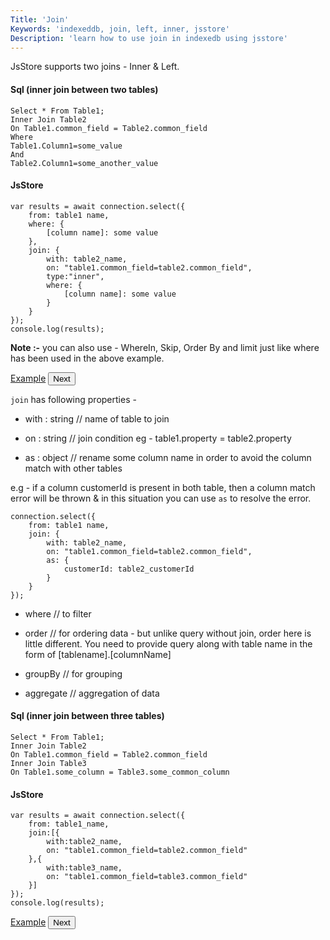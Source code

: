```yaml
---
Title: 'Join'
Keywords: 'indexeddb, join, left, inner, jsstore'
Description: 'learn how to use join in indexedb using jsstore'
---
```


JsStore supports two joins - Inner & Left.

#### Sql (inner join between two tables)

```
Select * From Table1;
Inner Join Table2
On Table1.common_field = Table2.common_field
Where
Table1.Column1=some_value
And
Table2.Column1=some_another_value
```

#### JsStore

```
var results = await connection.select({
    from: table1 name,
    where: {
        [column name]: some value
    },
    join: {
        with: table2_name,
        on: "table1.common_field=table2.common_field",
        type:"inner",
        where: {
            [column name]: some value
        }
    }
});
console.log(results);
```

**Note :-** you can also use - WhereIn, Skip, Order By and limit just like where has been used in the above example.

<p class="margin-top-40px center-align">
    <a class="btn info" target="_blank" href="https://ujjwalguptaofficial.github.io/idbstudio/?db=Demo&query=select(%7B%0A%20%20%20%20from%3A%20'Orders'%2C%0A%20%20%20%20join%3A%20%7B%0A%20%20%20%20%20%20%20%20with%3A%20'Customers'%2C%0A%20%20%20%20%20%20%20%20on%3A%20%22Orders.customerId%3DCustomers.customerId%22%0A%20%20%20%20%7D%0A%7D)%3B">Example</a>
    <button class="btn info btnNext">Next</button>
</p>

<div class="margin-top-30px top-border margin-bottom-20px"></div>

`join` has following properties -

- with : string // name of table to join

- on : string // join condition eg - table1.property = table2.property

- as : object // rename some column name in order to avoid the column match with other tables

e.g - if a column customerId is present in both table, then a column match error will be thrown & in this situation you can use `as` to resolve the error.

```
connection.select({
    from: table1 name,
    join: {
        with: table2_name,
        on: "table1.common_field=table2.common_field",
        as: {
            customerId: table2_customerId
        }
    }
});
```

- where // to filter

- order // for ordering data - but unlike query without join, order here is little different. You need to provide query along with table name in the form of [tablename].[columnName]

- groupBy // for grouping

- aggregate // aggregation of data

<div class="margin-top-30px top-border margin-bottom-20px"></div>

#### Sql (inner join between three tables)

```
Select * From Table1;
Inner Join Table2
On Table1.common_field = Table2.common_field
Inner Join Table3
On Table1.some_column = Table3.some_common_column
```

#### JsStore

```
var results = await connection.select({
    from: table1_name,
    join:[{
        with:table2_name,
        on: "table1.common_field=table2.common_field"
    },{
        with:table3_name,
        on: "table1.common_field=table3.common_field"
    }]
});
console.log(results);
```

<p class="margin-top-40px center-align">
    <a class="btn info" target="_blank" href="https://ujjwalguptaofficial.github.io/idbstudio/?db=Demo&query=select(%7B%0A%20%20%20%20from%3A%20'Orders'%2C%0A%20%20%20%20join%3A%20%5B%7B%0A%20%20%20%20%20%20%20%20with%3A%20'Customers'%2C%0A%20%20%20%20%20%20%20%20on%3A%20%22Orders.customerId%3DCustomers.customerId%22%0A%20%20%20%20%7D%2C%7B%0A%20%20%20%20%20%20%20%20with%3A%22Shippers%22%2C%0A%20%20%20%20%20%20%20%20on%3A%22Orders.shipperId%3DShippers.shipperId%22%0A%20%20%20%20%7D%5D%0A%7D)%3B">Example</a>
    <button class="btn info btnNext">Next</button>
</p>
